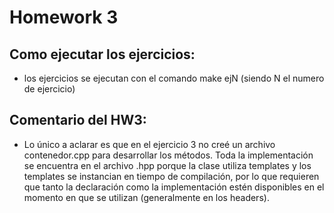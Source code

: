 # Homework 3 #

## Como ejecutar los ejercicios:
- los ejercicios se ejecutan con el comando make ejN (siendo N el numero de ejercicio)

## Comentario del HW3:
- Lo único a aclarar es que en el ejercicio 3 no creé un archivo contenedor.cpp para desarrollar los métodos. Toda la implementación se encuentra en el archivo .hpp porque la clase utiliza templates y los templates se instancian en tiempo de compilación, por lo que requieren que tanto la declaración como la implementación estén disponibles en el momento en que se utilizan (generalmente en los headers).